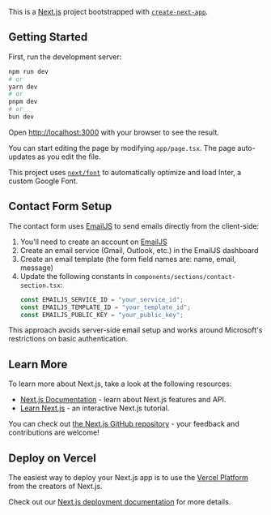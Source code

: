 This is a [Next.js](https://nextjs.org/) project bootstrapped with [`create-next-app`](https://github.com/vercel/next.js/tree/canary/packages/create-next-app).

## Getting Started

First, run the development server:

```bash
npm run dev
# or
yarn dev
# or
pnpm dev
# or
bun dev
```

Open [http://localhost:3000](http://localhost:3000) with your browser to see the result.

You can start editing the page by modifying `app/page.tsx`. The page auto-updates as you edit the file.

This project uses [`next/font`](https://nextjs.org/docs/basic-features/font-optimization) to automatically optimize and load Inter, a custom Google Font.

## Contact Form Setup

The contact form uses [EmailJS](https://www.emailjs.com/) to send emails directly from the client-side:

1. You'll need to create an account on [EmailJS](https://www.emailjs.com/)
2. Create an email service (Gmail, Outlook, etc.) in the EmailJS dashboard
3. Create an email template (the form field names are: name, email, message)
4. Update the following constants in `components/sections/contact-section.tsx`:
   ```typescript
   const EMAILJS_SERVICE_ID = "your_service_id";
   const EMAILJS_TEMPLATE_ID = "your_template_id";
   const EMAILJS_PUBLIC_KEY = "your_public_key";
   ```

This approach avoids server-side email setup and works around Microsoft's restrictions on basic authentication.

## Learn More

To learn more about Next.js, take a look at the following resources:

- [Next.js Documentation](https://nextjs.org/docs) - learn about Next.js features and API.
- [Learn Next.js](https://nextjs.org/learn) - an interactive Next.js tutorial.

You can check out [the Next.js GitHub repository](https://github.com/vercel/next.js/) - your feedback and contributions are welcome!

## Deploy on Vercel

The easiest way to deploy your Next.js app is to use the [Vercel Platform](https://vercel.com/new?utm_medium=default-template&filter=next.js&utm_source=create-next-app&utm_campaign=create-next-app-readme) from the creators of Next.js.

Check out our [Next.js deployment documentation](https://nextjs.org/docs/deployment) for more details.
